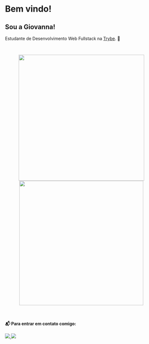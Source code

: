 
# Bem vindo!

 

## Sou a Giovanna!

 

Estudante de Desenvolvimento Web Fullstack na [Trybe](https://www.betrybe.com/). 🚀

<br>


<p align='center'>
  <a href="#"><img width="415px" src="https://github-readme-stats.vercel.app/api?username=GiovannaSDJ&show_icons=true&theme=synthwave&count_private=true&service=github" alt=""></a>
  <a href="#"><img width="410px" src="https://github-readme-stats.vercel.app/api/top-langs/?username=GiovannaSDJ&layout=compact&theme=synthwave&count_private=true&service=github" alt=""></a>
</p>


<p align='center'>
  <img src="https://img.shields.io/badge/HTML5-E34F26?style=for-the-badge&logo=html5&logoColor=white" alt="">
  <img src="https://img.shields.io/badge/JavaScript-323330?style=for-the-badge&logo=javascript&logoColor=F7DF1E" alt="">
  <img src="https://img.shields.io/badge/CSS3-1572B6?style=for-the-badge&logo=css3&logoColor=white" alt="">
  <img src="https://img.shields.io/badge/React-20232A?style=for-the-badge&logo=react&logoColor=61DAFB" alt="">
<!--<img src="https://img.shields.io/badge/TypeScript-007ACC?style=for-the-badge&logo=typescript&logoColor=white" alt="">-->

</p>


#### 📬 Para entrar em contato comigo:


<a href="mailto:giovannasousa54@gmail.com"> <img src="https://res.cloudinary.com/practicaldev/image/fetch/s--C75QF96b--/c_limit%2Cf_auto%2Cfl_progressive%2Cq_auto%2Cw_880/https://img.shields.io/badge/Gmail-D14836%3Fstyle%3Dfor-the-badge%26logo%3Dgmail%26logoColor%3Dwhite">
</a>
 <a href="https://www.linkedin.com/in/giovannasousadejesus/"> <img src="https://img.shields.io/badge/LinkedIn-0077B5?style=for-the-badge&logo=linkedin&logoColor=white"> </a>

